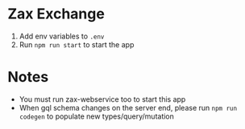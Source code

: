 # Zax Exchange

1. Add env variables to `.env`
2. Run `npm run start` to start the app

# Notes
- You must run zax-webservice too to start this app
- When gql schema changes on the server end, please run `npm run codegen` to populate new types/query/mutation
